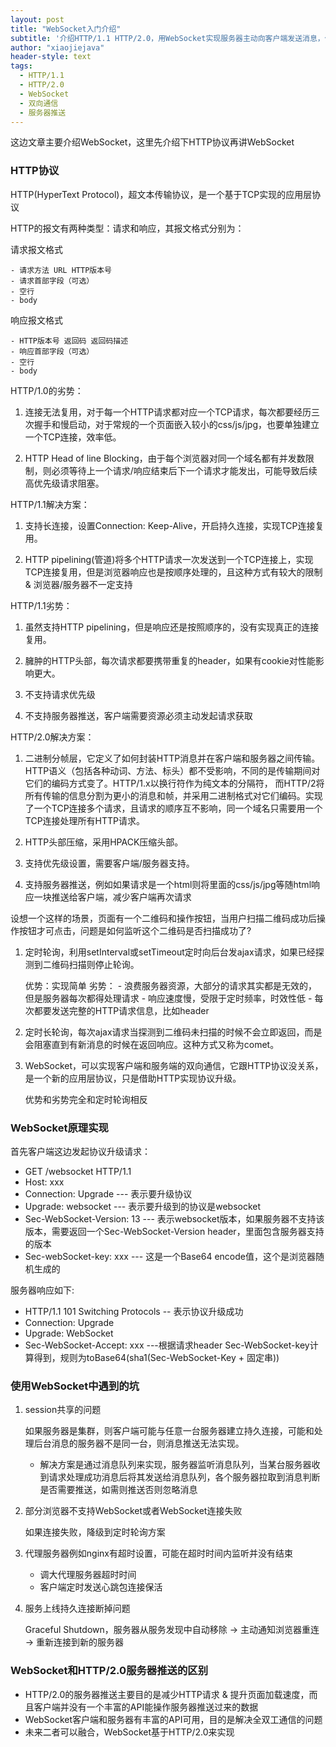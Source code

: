 ```yaml
---
layout: post
title: "WebSocket入门介绍"
subtitle: '介绍HTTP/1.1 HTTP/2.0，用WebSocket实现服务器主动向客户端发送消息，使得浏览器具备了实时双向通信的能力'
author: "xiaojiejava"
header-style: text
tags:
  - HTTP/1.1
  - HTTP/2.0
  - WebSocket
  - 双向通信
  - 服务器推送
---
```


这边文章主要介绍WebSocket，这里先介绍下HTTP协议再讲WebSocket

### HTTP协议

HTTP(HyperText Protocol)，超文本传输协议，是一个基于TCP实现的应用层协议

HTTP的报文有两种类型：请求和响应，其报文格式分别为：

请求报文格式

	- 请求方法 URL HTTP版本号
	- 请求首部字段（可选）
	- 空行
	- body

响应报文格式

	- HTTP版本号 返回码 返回码描述
	- 响应首部字段（可选）
	- 空行
	- body

HTTP/1.0的劣势：

1. 连接无法复用，对于每一个HTTP请求都对应一个TCP请求，每次都要经历三次握手和慢启动，对于常规的一个页面嵌入较小的css/js/jpg，也要单独建立一个TCP连接，效率低。

2. HTTP Head of line Blocking，由于每个浏览器对同一个域名都有并发数限制，则必须等待上一个请求/响应结束后下一个请求才能发出，可能导致后续高优先级请求阻塞。

HTTP/1.1解决方案：

1. 支持长连接，设置Connection: Keep-Alive，开启持久连接，实现TCP连接复用。

2. HTTP pipelining(管道)将多个HTTP请求一次发送到一个TCP连接上，实现TCP连接复用，但是浏览器响应也是按顺序处理的，且这种方式有较大的限制 & 浏览器/服务器不一定支持

HTTP/1.1劣势：

1. 虽然支持HTTP pipelining，但是响应还是按照顺序的，没有实现真正的连接复用。

2. 臃肿的HTTP头部，每次请求都要携带重复的header，如果有cookie对性能影响更大。

3. 不支持请求优先级

4. 不支持服务器推送，客户端需要资源必须主动发起请求获取

HTTP/2.0解决方案：

1. 二进制分帧层，它定义了如何封装HTTP消息并在客户端和服务器之间传输。HTTP语义（包括各种动词、方法、标头）都不受影响，不同的是传输期间对它们的编码方式变了。HTTP/1.x以换行符作为纯文本的分隔符，
而HTTP/2将所有传输的信息分割为更小的消息和帧，并采用二进制格式对它们编码。实现了一个TCP连接多个请求，且请求的顺序互不影响，同一个域名只需要用一个TCP连接处理所有HTTP请求。

2. HTTP头部压缩，采用HPACK压缩头部。

3. 支持优先级设置，需要客户端/服务器支持。

4. 支持服务器推送，例如如果请求是一个html则将里面的css/js/jpg等随html响应一块推送给客户端，减少客户端再次请求

设想一个这样的场景，页面有一个二维码和操作按钮，当用户扫描二维码成功后操作按钮才可点击，问题是如何监听这个二维码是否扫描成功了?

1. 定时轮询，利用setInterval或setTimeout定时向后台发ajax请求，如果已经探测到二维码扫描则停止轮询。
	
	优势：实现简单
	劣势：
		- 浪费服务器资源，大部分的请求其实都是无效的，但是服务器每次都得处理请求
		- 响应速度慢，受限于定时频率，时效性低
		- 每次都要发送完整的HTTP请求信息，比如header

2. 定时长轮询，每次ajax请求当探测到二维码未扫描的时候不会立即返回，而是会阻塞直到有新消息的时候在返回响应。这种方式又称为comet。

3. WebSocket，可以实现客户端和服务端的双向通信，它跟HTTP协议没关系，是一个新的应用层协议，只是借助HTTP实现协议升级。
	
	优势和劣势完全和定时轮询相反

### WebSocket原理实现

首先客户端这边发起协议升级请求：

- GET /websocket HTTP/1.1
- Host: xxx
- Connection: Upgrade --- 表示要升级协议
- Upgrade: websocket  --- 表示要升级到的协议是websocket
- Sec-WebSocket-Version: 13 --- 表示websocket版本，如果服务器不支持该版本，需要返回一个Sec-WebSocket-Version header，里面包含服务器支持的版本
- Sec-webSocket-key: xxx --- 这是一个Base64 encode值，这个是浏览器随机生成的

服务器响应如下:

- HTTP/1.1 101 Switching Protocols -- 表示协议升级成功
- Connection: Upgrade
- Upgrade: WebSocket
- Sec-WebSocket-Accept: xxx  ---根据请求header Sec-WebSocket-key计算得到，规则为toBase64(sha1(Sec-WebSocket-Key + 固定串))

### 使用WebSocket中遇到的坑

1. session共享的问题

	如果服务器是集群，则客户端可能与任意一台服务器建立持久连接，可能和处理后台消息的服务器不是同一台，则消息推送无法实现。

	- 解决方案是通过消息队列来实现，服务器监听消息队列，当某台服务器收到请求处理成功消息后将其发送给消息队列，各个服务器拉取到消息判断是否需要推送，如需则推送否则忽略消息

2. 部分浏览器不支持WebSocket或者WebSocket连接失败

	如果连接失败，降级到定时轮询方案

3. 代理服务器例如nginx有超时设置，可能在超时时间内监听并没有结束
	
	- 调大代理服务器超时时间
	- 客户端定时发送心跳包连接保活

4. 服务上线持久连接断掉问题

	Graceful Shutdown，服务器从服务发现中自动移除 -> 主动通知浏览器重连 -> 重新连接到新的服务器

### WebSocket和HTTP/2.0服务器推送的区别

- HTTP/2.0的服务器推送主要目的是减少HTTP请求 & 提升页面加载速度，而且客户端并没有一个丰富的API能操作服务器推送过来的数据
- WebSocket客户端和服务器有丰富的API可用，目的是解决全双工通信的问题
- 未来二者可以融合，WebSocket基于HTTP/2.0来实现



